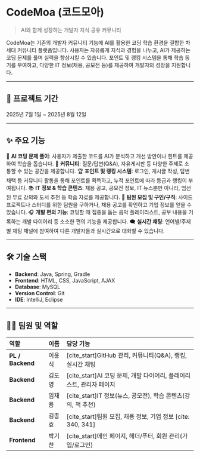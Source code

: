 # CodeMoa (코드모아)

> AI와 함께 성장하는 개발자 지식 공유 커뮤니티 

CodeMoa는 기존의 개발자 커뮤니티 기능에 AI를 활용한 코딩 학습 환경을 결합한 차세대 커뮤니티 플랫폼입니다.
사용자는 자유롭게 지식과 경험을 나누고, AI가 제공하는 코딩 문제를 풀며 실력을 향상시킬 수 있습니다.
포인트 및 랭킹 시스템을 통해 학습 동기를 부여하고, 다양한 IT 정보(채용, 공모전 등)를 제공하여 개발자의 성장을 지원합니다.

---

## 📅 프로젝트 기간

2025년 7월 1일 ~ 2025년 8월 12일

---

## ✨ 주요 기능

🤖 **AI 코딩 문제 풀이**: 사용자가 제출한 코드를 AI가 분석하고 개선 방안이나 힌트를 제공하여 학습을 돕습니다.
💬 **커뮤니티**: 질문/답변(Q&A), 자유게시판 등 다양한 주제로 소통할 수 있는 공간을 제공합니다. 
🏆 **포인트 및 랭킹 시스템**: 로그인, 게시글 작성, 답변 채택 등 커뮤니티 활동을 통해 포인트를 획득하고, 누적 포인트에 따라 등급과 랭킹이 부여됩니다.
📚 **IT 정보 & 학습 콘텐츠**: 채용 공고, 공모전 정보, IT 뉴스뿐만 아니라, 엄선된 무료 강의와 도서 추천 등 학습 자료를 제공합니다.
🤝 **팀원 모집 및 구인/구직**: 사이드 프로젝트나 스터디를 위한 팀원을 구하거나, 채용 공고를 확인하고 기업 정보를 얻을 수 있습니다.
🎧 **개발 편의 기능**: 코딩할 때 집중을 돕는 음악 플레이리스트, 공부 내용을 기록하는 개발 다이어리 등 소소한 편의 기능을 제공합니다.
🗨️ **실시간 채팅**: 언어별/주제별 채팅 채널에 참여하여 다른 개발자들과 실시간으로 대화할 수 있습니다. 

---

## 🛠️ 기술 스택

* **Backend**: Java, Spring, Gradle
* **Frontend**: HTML, CSS, JavaScript, AJAX 
* **Database**: MySQL 
* **Version Control**: Git 
* **IDE**: IntelliJ, Eclipse

---

## 👨‍💻 팀원 및 역할

| 역할 | 이름 | 담당 기능 |
| :--- | :--- | :--- |
| **PL / Backend** | 이윤식 | [cite_start]GitHub 관리, 커뮤니티(Q&A), 랭킹, 실시간 채팅  |
| **Backend** | 김도영 | [cite_start]AI 코딩 문제, 개발 다이어리, 플레이리스트, 관리자 페이지  |
| **Backend** | 임재용 | [cite_start]IT 정보(뉴스, 공모전), 학습 콘텐츠(강의, 책 추천)  |
| **Backend** | 김종효 | [cite_start]팀원 모집, 채용 정보, 기업 정보 [cite: 340, 341] |
| **Frontend** | 박기찬 | [cite_start]메인 페이지, 헤더/푸터, 회원 관리(가입/로그인)  |
